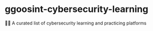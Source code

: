 # ggoosint-cybersecurity-learning
🕵️‍♂️ A curated list of cybersecurity learning and practicing platforms
